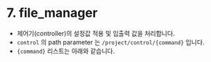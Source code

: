 # 7. file_manager

- 제어기(controller)의 설정값 적용 및 입출력 값을 처리합니다.
- `control` 의 path parameter 는 `/project/control/{command}` 입니다.
- `{command}` 리스트는 아래와 같습니다.

<br>
